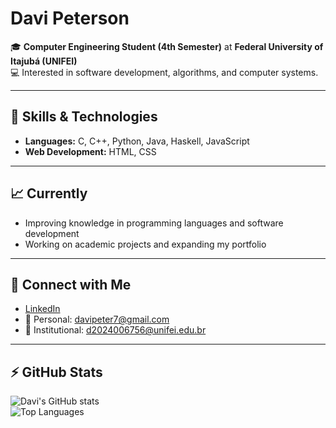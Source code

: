 # Davi Peterson

🎓 **Computer Engineering Student (4th Semester)** at **Federal University of Itajubá (UNIFEI)**  
💻 Interested in software development, algorithms, and computer systems.  

---

## 🚀 Skills & Technologies
- **Languages:** C, C++, Python, Java, Haskell, JavaScript  
- **Web Development:** HTML, CSS  

---

## 📈 Currently
- Improving knowledge in programming languages and software development  
- Working on academic projects and expanding my portfolio  

---

## 🔗 Connect with Me
- [LinkedIn](https://www.linkedin.com/in/davi-peterson-a6b733280/)  
- 📧 Personal: [davipeter7@gmail.com](mailto:davipeter7@gmail.com)  
- 📧 Institutional: [d2024006756@unifei.edu.br](mailto:d2024006756@unifei.edu.br)  

---

## ⚡ GitHub Stats
![Davi's GitHub stats](https://github-readme-stats.vercel.app/api?username=davi-peterson&show_icons=true&theme=radical)  
![Top Languages](https://github-readme-stats.vercel.app/api/top-langs/?username=davi-peterson&layout=compact&theme=radical)  
